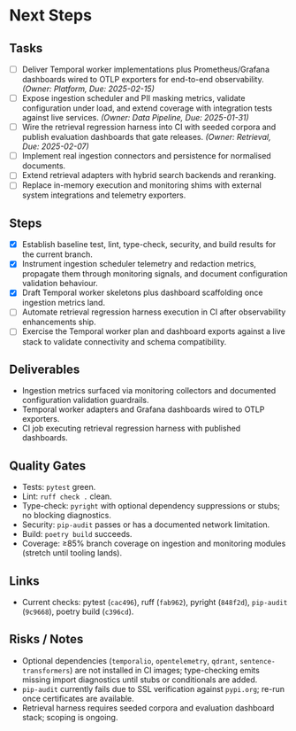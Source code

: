 # Next Steps

## Tasks
- [ ] Deliver Temporal worker implementations plus Prometheus/Grafana
   dashboards wired to OTLP exporters for end-to-end observability. *(Owner:
   Platform, Due: 2025-02-15)*
- [ ] Expose ingestion scheduler and PII masking metrics, validate
   configuration under load, and extend coverage with integration tests
   against live services. *(Owner: Data Pipeline, Due: 2025-01-31)*
- [ ] Wire the retrieval regression harness into CI with seeded corpora and
   publish evaluation dashboards that gate releases. *(Owner: Retrieval, Due:
   2025-02-07)*
- [ ] Implement real ingestion connectors and persistence for normalised
   documents.
- [ ] Extend retrieval adapters with hybrid search backends and reranking.
- [ ] Replace in-memory execution and monitoring shims with external system
   integrations and telemetry exporters.

## Steps
- [x] Establish baseline test, lint, type-check, security, and build results
   for the current branch.
- [x] Instrument ingestion scheduler telemetry and redaction metrics,
   propagate them through monitoring signals, and document configuration
   validation behaviour.
- [x] Draft Temporal worker skeletons plus dashboard scaffolding once
   ingestion metrics land.
- [ ] Automate retrieval regression harness execution in CI after
   observability enhancements ship.
- [ ] Exercise the Temporal worker plan and dashboard exports against a live
   stack to validate connectivity and schema compatibility.

## Deliverables
- Ingestion metrics surfaced via monitoring collectors and documented
   configuration validation guardrails.
- Temporal worker adapters and Grafana dashboards wired to OTLP exporters.
- CI job executing retrieval regression harness with published dashboards.

## Quality Gates
- Tests: `pytest` green.
- Lint: `ruff check .` clean.
- Type-check: `pyright` with optional dependency suppressions or stubs; no
   blocking diagnostics.
- Security: `pip-audit` passes or has a documented network limitation.
- Build: `poetry build` succeeds.
- Coverage: ≥85% branch coverage on ingestion and monitoring modules (stretch
   until tooling lands).

## Links
- Current checks: pytest (`cac496`), ruff (`fab962`), pyright (`848f2d`),
   `pip-audit` (`9c9668`), poetry build (`c396cd`).

## Risks / Notes
- Optional dependencies (`temporalio`, `opentelemetry`, `qdrant`,
   `sentence-transformers`) are not installed in CI images; type-checking
   emits missing import diagnostics until stubs or conditionals are added.
- `pip-audit` currently fails due to SSL verification against `pypi.org`;
   re-run once certificates are available.
- Retrieval harness requires seeded corpora and evaluation dashboard stack;
   scoping is ongoing.
